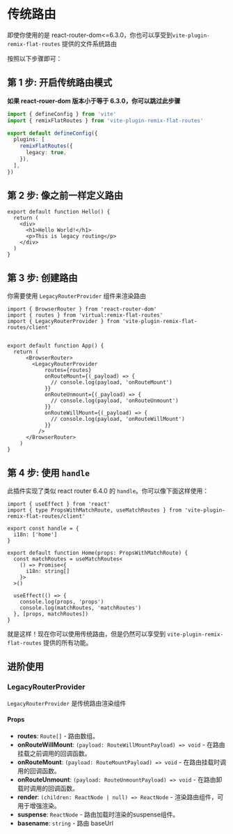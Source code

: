 # 传统路由

即使你使用的是 react-router-dom<=6.3.0，你也可以享受到`vite-plugin-remix-flat-routes` 提供的文件系统路由

按照以下步骤即可：

## 第 1 步: 开启传统路由模式

**如果 react-rouer-dom 版本小于等于 6.3.0，你可以跳过此步骤**

```ts
import { defineConfig } from 'vite'
import { remixFlatRoutes } from 'vite-plugin-remix-flat-routes'

export default defineConfig({
  plugins: [
    remixFlatRoutes({
      legacy: true,
    }),
  ],
})
```

## 第 2 步: 像之前一样定义路由

```tsx
export default function Hello() {
  return (
    <div>
      <h1>Hello World!</h1>
      <p>This is legacy routing</p>
    </div>
  )
}
```

## 第 3 步: 创建路由

你需要使用 `LegacyRouterProvider` 组件来渲染路由

```tsx
import { BrowserRouter } from 'react-router-dom'
import { routes } from 'virtual:remix-flat-routes'
import { LegacyRouterProvider } from 'vite-plugin-remix-flat-routes/client'


export default function App() {
  return (
      <BrowserRouter>
        <LegacyRouterProvider
            routes={routes}
            onRouteMount={(_payload) => {
              // console.log(payload, 'onRouteMount')
            }}
            onRouteUnmount={(_payload) => {
              // console.log(payload, 'onRouteUnmount')
            }}
            onRouteWillMount={(_payload) => {
              // console.log(payload, 'onRouteWillMount')
            }}
          />
      </BrowserRouter>
    )
}
```

## 第 4 步: 使用 `handle`

此插件实现了类似 react router 6.4.0 的 `handle`。你可以像下面这样使用：

```tsx
import { useEffect } from 'react'
import { type PropsWithMatchRoute, useMatchRoutes } from 'vite-plugin-remix-flat-routes/client'

export const handle = {
  i18n: ['home']
}

export default function Home(props: PropsWithMatchRoute) {
  const matchRoutes = useMatchRoutes<
    () => Promise<{
      i18n: string[]
    }>
  >()

  useEffect(() => {
    console.log(props, 'props')
    console.log(matchRoutes, 'matchRoutes')
  }, [props, matchRoutes])
}
```

就是这样！现在你可以使用传统路由，但是仍然可以享受到 `vite-plugin-remix-flat-routes` 提供的所有功能。

## 进阶使用

### LegacyRouterProvider

`LegacyRouterProvider` 是传统路由渲染组件

#### Props

- **routes**: `Route[]` - 路由数组。
- **onRouteWillMount**: `(payload: RouteWillMountPayload) => void` - 在路由挂载之前调用的回调函数。
- **onRouteMount**: `(payload: RouteMountPayload) => void` - 在路由挂载时调用的回调函数。
- **onRouteUnmount**: `(payload: RouteUnmountPayload) => void` - 在路由卸载时调用的回调函数。
- **render**: `(children: ReactNode | null) => ReactNode` - 渲染路由组件，可用于增强渲染。
- **suspense**: `ReactNode` - 路由加载时渲染的suspense组件。
- **basename**: `string` - 路由 baseUrl

